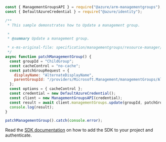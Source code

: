```javascript
const { ManagementGroupsAPI } = require("@azure/arm-managementgroups");
const { DefaultAzureCredential } = require("@azure/identity");

/**
 * This sample demonstrates how to Update a management group.

 *
 * @summary Update a management group.

 * x-ms-original-file: specification/managementgroups/resource-manager/Microsoft.Management/stable/2021-04-01/examples/PatchManagementGroup.json
 */
async function patchManagementGroup() {
  const groupId = "ChildGroup";
  const cacheControl = "no-cache";
  const patchGroupRequest = {
    displayName: "AlternateDisplayName",
    parentGroupId: "/providers/Microsoft.Management/managementGroups/AlternateRootGroup",
  };
  const options = { cacheControl };
  const credential = new DefaultAzureCredential();
  const client = new ManagementGroupsAPI(credential);
  const result = await client.managementGroups.update(groupId, patchGroupRequest, options);
  console.log(result);
}

patchManagementGroup().catch(console.error);
```

Read the [SDK documentation](https://github.com/Azure/azure-sdk-for-js/blob/%40azure%2Farm-managementgroups_2.0.1/sdk/managementgroups/arm-managementgroups/README.md) on how to add the SDK to your project and authenticate.
